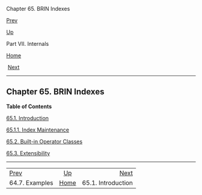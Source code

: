 <div class="navheader" data-xmlns="http://www.w3.org/TR/xhtml1/transitional">

Chapter 65. BRIN Indexes

</div>

[Prev](gin-examples.html "64.7. Examples") 

[Up](internals.html "Part VII. Internals")

Part VII. Internals

[Home](index.html "PostgreSQL 10.3 Documentation")

 [Next](brin-intro.html "65.1. Introduction")

-----

<div id="BRIN" class="chapter">

<div class="titlepage">

<div>

<div>

## Chapter 65. BRIN Indexes

</div>

</div>

</div>

<div class="toc">

**Table of Contents**

<span class="sect1">[65.1. Introduction](brin-intro.html)</span>

<span class="sect2">[65.1.1. Index
Maintenance](brin-intro.html#BRIN-OPERATION)</span>

<span class="sect1">[65.2. Built-in Operator
Classes](brin-builtin-opclasses.html)</span>

<span class="sect1">[65.3.
Extensibility](brin-extensibility.html)</span>

</div>

<span id="id-1.10.18.2" class="indexterm"></span>

</div>

<div class="navfooter">

-----

|                           |                      |                         |
| :------------------------ | :------------------: | ----------------------: |
| [Prev](gin-examples.html) | [Up](internals.html) | [Next](brin-intro.html) |
| 64.7. Examples            |  [Home](index.html)  |      65.1. Introduction |

</div>
